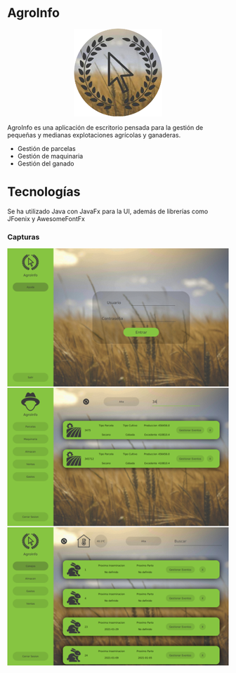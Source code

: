 # AgroInfo 
<p align="center">
  <img width="200" height="200" src="resources/ico.png">
</p>

AgroInfo es una aplicación de escritorio pensada para la gestión de pequeñas y medianas explotaciones agrícolas y ganaderas.

  - Gestión de parcelas
  - Gestión de maquinaria
  - Gestión del ganado

# Tecnologías
Se ha utilizado Java con JavaFx para la UI, además de librerías como JFoenix y AwesomeFontFx

### Capturas
<p align="center">
  <img  src="git/example.png">
  <img  src="git/exampleAgri.png">
  <img  src="git/exampleGan.png">
</p>
